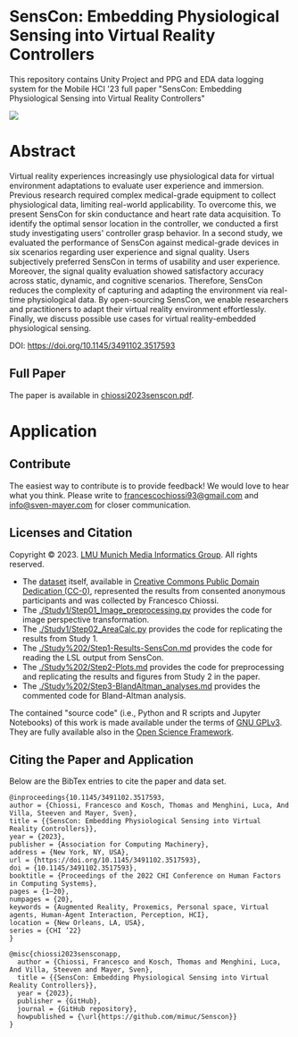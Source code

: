 # SensCon: Embedding Physiological Sensing into Virtual Reality Controllers

This repository contains Unity Project and PPG and EDA data logging system for the Mobile HCI '23 full paper "SensCon: Embedding Physiological Sensing into Virtual Reality Controllers"

![](study1_senscon.PNG)

# Abstract 
Virtual reality experiences increasingly use physiological data for virtual environment adaptations to evaluate user experience and immersion. Previous research required complex medical-grade equipment to collect physiological data, limiting real-world applicability. To overcome this, we present SensCon for skin conductance and heart rate data acquisition. To identify the optimal sensor location in the controller, we conducted a first study investigating users' controller grasp behavior. In a second study, we evaluated the performance of SensCon against medical-grade devices in six scenarios regarding user experience and signal quality. Users subjectively preferred SensCon in terms of usability and user experience. Moreover, the signal quality evaluation showed satisfactory accuracy across static, dynamic, and cognitive scenarios. Therefore, SensCon reduces the complexity of capturing and adapting the environment via real-time physiological data. By open-sourcing SensCon, we enable researchers and practitioners to adapt their virtual reality environment effortlessly. Finally, we discuss possible use cases for virtual reality-embedded physiological sensing.


DOI: https://doi.org/10.1145/3491102.3517593

## Full Paper

The paper is available in [chiossi2023senscon.pdf](./chiossi2023senscon.pdf).

# Application 


## Contribute

The easiest way to contribute is to provide feedback! We would love to hear what you think. Please write to [francescochiossi93@gmail.com](mailto:francescochiossi93@gmail.com) and [info@sven-mayer.com](mailto:info@sven-mayer.com) for closer communication.

## Licenses and Citation

Copyright &copy; 2023. [LMU Munich Media Informatics Group](https://www.medien.ifi.lmu.de). All rights reserved.

- The [dataset](./dataset) itself, available in [Creative Commons Public Domain Dedication (CC-0)](https://creativecommons.org/share-your-work/public-domain/cc0/), represented the results from consented anonymous participants and was collected by Francesco Chiossi. 
- The [./Study1/Step01_Image_preprocessing.py](./Study1/Step01_Image_preprocessing.py) provides the code for image perspective transformation.
- The [./Study1/Step02_AreaCalc.py](./Study1/Step02_AreaCalc.py) provides the code for replicating the results from Study 1.
- The [./Study%202/Step1-Results-SensCon.md](./Study%202/Step1-Results-SensCon.md) provides the code for reading the LSL output from SensCon.
- The [./Study%202/Step2-Plots.md](./Study%202/Step2-Plots.md) provides the code for preprocessing and replicating the results and figures from Study 2 in the paper.
- The [./Study%202/Step3-BlandAltman_analyses.md](./Study%202/Step3-BlandAltman_analyses.md) provides the commented code for Bland-Altman analysis.

The contained "source code" (i.e., Python and R scripts and Jupyter Notebooks) of this work is made available under the terms of [GNU GPLv3](./LICENSE). They are fully available also in the [Open Science Framework](https://osf.org/share-your-work/public-domain/cc0/).

## Citing the Paper and Application

Below are the BibTex entries to cite the paper and data set.


```
@inproceedings{10.1145/3491102.3517593,
author = {Chiossi, Francesco and Kosch, Thomas and Menghini, Luca, And Villa, Steeven and Mayer, Sven},
title = {{SensCon: Embedding Physiological Sensing into Virtual Reality Controllers}},
year = {2023},
publisher = {Association for Computing Machinery},
address = {New York, NY, USA},
url = {https://doi.org/10.1145/3491102.3517593},
doi = {10.1145/3491102.3517593},
booktitle = {Proceedings of the 2022 CHI Conference on Human Factors in Computing Systems},
pages = {1–20},
numpages = {20},
keywords = {Augmented Reality, Proxemics, Personal space, Virtual agents, Human-Agent Interaction, Perception, HCI},
location = {New Orleans, LA, USA},
series = {CHI ’22}
}
```


```
@misc{chiossi2023sensconapp,
  author = {Chiossi, Francesco and Kosch, Thomas and Menghini, Luca, And Villa, Steeven and Mayer, Sven},
  title = {{SensCon: Embedding Physiological Sensing into Virtual Reality Controllers}},
  year = {2023},
  publisher = {GitHub},
  journal = {GitHub repository},
  howpublished = {\url{https://github.com/mimuc/Senscon}}
}
```
